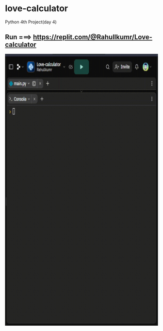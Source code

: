 # love-calculator

Python 4th Project(day 4)

## Run ===>  https://replit.com/@Rahullkumr/Love-calculator
![](love.gif)
